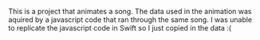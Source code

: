 This is a project that animates a song.
The data used in the animation was aquired by a javascript code that ran through the same song.
I was unable to replicate the javascript code in Swift so I just copied in the data :(